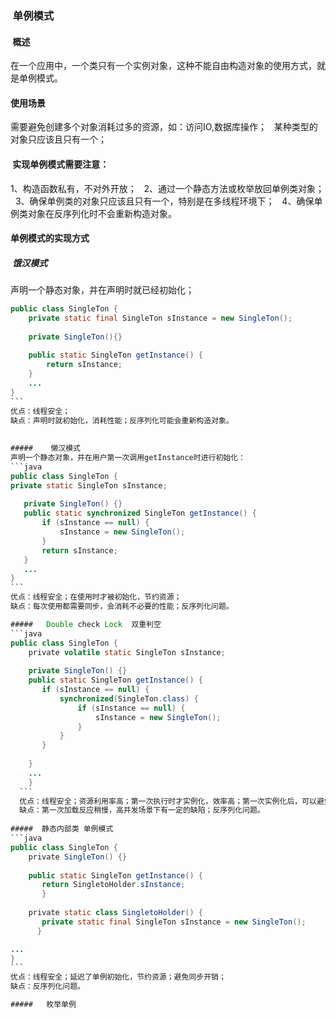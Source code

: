 
###  单例模式 
####  概述
在一个应用中，一个类只有一个实例对象，这种不能自由构造对象的使用方式，就是单例模式。  
####  使用场景   
需要避免创建多个对象消耗过多的资源，如：访问IO,数据库操作；  
某种类型的对象只应该且只有一个；  

####  实现单例模式需要注意：  
1、构造函数私有，不对外开放；  
2、通过一个静态方法或枚举放回单例类对象；  
3、确保单例类的对象只应该且只有一个，特别是在多线程环境下；  
4、确保单例类对象在反序列化时不会重新构造对象。  

####  单例模式的实现方式  
#####  饿汉模式  
声明一个静态对象，并在声明时就已经初始化；  
```java  
public class SingleTon {  
    private static final SingleTon sInstance = new SingleTon();
    
    private SingleTon(){}  
    
    public static SingleTon getInstance() {  
        return sInstance;
    }  
    ...  
}
```  
优点：线程安全；  
缺点：声明时就初始化，消耗性能；反序列化可能会重新构造对象。  
         
         
#####    懒汉模式  
声明一个静态对象，并在用户第一次调用getInstance时进行初始化：  
```java  
public class SingleTon {  
private static SingleTon sInstance;  
   
   private SingleTon() {}  
   public static synchronized SingleTon getInstance() {   
       if (sInstance == null) {  
           sInstance = new SingleTon();  
       }
       return sInstance; 
   }  
   ...  
}
```    
优点：线程安全；在使用时才被初始化，节约资源；  
缺点：每次使用都需要同步，会消耗不必要的性能；反序列化问题。  

#####   Double check Lock  双重判空  
```java  
public class SingleTon {  
    private volatile static SingleTon sInstance;  
      
    private SingleTon() {}  
    public static SingleTon getInstance() {  
       if (sInstance == null) {  
           synchronized(SingleTon.class) {  
               if (sInstance == null) {  
                   sInstance = new SingleTon();  
               }  
           }  
       }  
        
    }  
    ...  
    }
  ```  
  优点：线程安全；资源利用率高；第一次执行时才实例化，效率高；第一次实例化后，可以避免不必要的同步。  
  缺点：第一次加载反应稍慢，高并发场景下有一定的缺陷；反序列化问题。  
  
#####  静态内部类 单例模式  
```java  
public class SingleTon {  
    private SingleTon() {}    
    
    public static SingleTon getInstance() {  
       return SingletoHolder.sInstance;
       }  
       
    private static class SingletoHolder() {  
       private static final SingleTon sInstance = new SingleTon();  
      }

...  
}  
```  
优点：线程安全；延迟了单例初始化，节约资源；避免同步开销；  
缺点：反序列化问题。  

#####   枚举单例  

